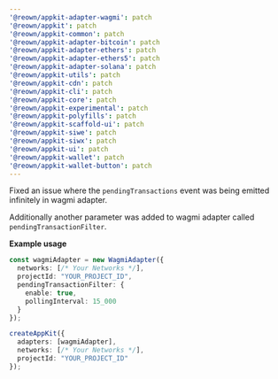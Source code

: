 ```yaml
---
'@reown/appkit-adapter-wagmi': patch
'@reown/appkit': patch
'@reown/appkit-common': patch
'@reown/appkit-adapter-bitcoin': patch
'@reown/appkit-adapter-ethers': patch
'@reown/appkit-adapter-ethers5': patch
'@reown/appkit-adapter-solana': patch
'@reown/appkit-utils': patch
'@reown/appkit-cdn': patch
'@reown/appkit-cli': patch
'@reown/appkit-core': patch
'@reown/appkit-experimental': patch
'@reown/appkit-polyfills': patch
'@reown/appkit-scaffold-ui': patch
'@reown/appkit-siwe': patch
'@reown/appkit-siwx': patch
'@reown/appkit-ui': patch
'@reown/appkit-wallet': patch
'@reown/appkit-wallet-button': patch
---
```


Fixed an issue where the `pendingTransactions` event was being emitted infinitely in wagmi adapter.

Additionally another parameter was added to wagmi adapter called `pendingTransactionFilter`.

**Example usage**

```ts
const wagmiAdapter = new WagmiAdapter({
  networks: [/* Your Networks */],
  projectId: "YOUR_PROJECT_ID",
  pendingTransactionFilter: {
    enable: true,
    pollingInterval: 15_000
  }
});

createAppKit({
  adapters: [wagmiAdapter],
  networks: [/* Your Networks */],
  projectId: "YOUR_PROJECT_ID"
});
```

